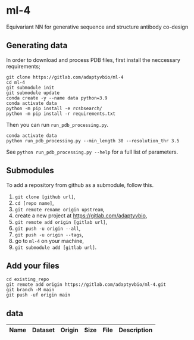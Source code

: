 # ml-4
Equivariant NN for generative sequence and structure antibody co-design

## Generating data
In order to download and process PDB files, first install the neccessary requirements;
```
git clone https://gitlab.com/adaptyvbio/ml-4
cd ml-4
git submodule init
git submodule update
conda create -y --name data python=3.9
conda activate data
python -m pip install -e rcsbsearch/ 
python -m pip install -r requirements.txt
```

Then you can run `run_pdb_processing.py`.
```
conda activate data
python run_pdb_processing.py --min_length 30 --resolution_thr 3.5
```

See `python run_pdb_processing.py --help` for a full list of parameters.

## Submodules
To add a repository from github as a submodule, follow this.
1. `git clone [github url]`,
2. `cd [repo name]`,
3. `git remote rename origin upstream`,
4. create a new project at https://gitlab.com/adaptyvbio,
5. `git remote add origin [gitlab url]`,
6. `git push -u origin --all`,
7. `git push -u origin --tags`,
8. go to `ml-4` on your machine,
9. `git submodule add [gitlab url]`.

## Add your files

```
cd existing_repo
git remote add origin https://gitlab.com/adaptyvbio/ml-4.git
git branch -M main
git push -uf origin main
```

## data

|Name|Dataset|Origin|Size|File|Description|
|----|-----|-----|----|-----|------|



